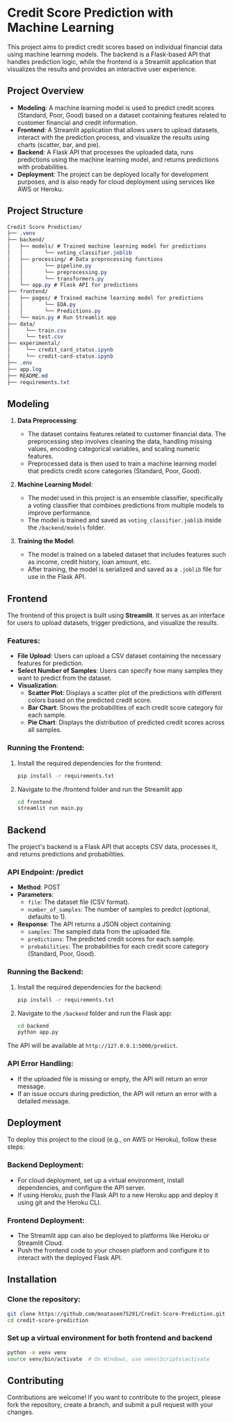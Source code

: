 # Credit Score Prediction with Machine Learning

This project aims to predict credit scores based on individual financial data using machine learning models. The backend is a Flask-based API that handles prediction logic, while the frontend is a Streamlit application that visualizes the results and provides an interactive user experience.

## Project Overview

- **Modeling**: A machine learning model is used to predict credit scores (Standard, Poor, Good) based on a dataset containing features related to customer financial and credit information.
- **Frontend**: A Streamlit application that allows users to upload datasets, interact with the prediction process, and visualize the results using charts (scatter, bar, and pie).
- **Backend**: A Flask API that processes the uploaded data, runs predictions using the machine learning model, and returns predictions with probabilities.
- **Deployment**: The project can be deployed locally for development purposes, and is also ready for cloud deployment using services like AWS or Heroku.

## Project Structure
``` CSS
Credit Score Prediction/
├── .venv
├── backend/
│   ├── models/ # Trained machine learning model for predictions
│   │       └── voting_classifier.joblib
│   ├── processing/ # Data preprocessing functions
│   │       └── pipeline.py
│   │       └── preprocessing.py
│   │       └── transformers.py
│   └── app.py # Flask API for predictions
├── frontend/
│   ├── pages/ # Trained machine learning model for predictions
│   │       └── EDA.py
│   │       └── Predictions.py
│   └── main.py # Run Streamlit app
├── data/
│     └── train.csv
│     └── test.csv
├── experimental/
│     └── credit_card_status.ipynb
│     └── credit-card-status.ipynb
├── .env
├── app.log
├── README.md
├── requirements.txt
```

## Modeling

1. **Data Preprocessing**:
    - The dataset contains features related to customer financial data. The preprocessing step involves cleaning the data, handling missing values, encoding categorical variables, and scaling numeric features.
    - Preprocessed data is then used to train a machine learning model that predicts credit score categories (Standard, Poor, Good).

2. **Machine Learning Model**:
    - The model used in this project is an ensemble classifier, specifically a voting classifier that combines predictions from multiple models to improve performance.
    - The model is trained and saved as `voting_classifier.joblib` inside the `/backend/models` folder.

3. **Training the Model**:
    - The model is trained on a labeled dataset that includes features such as income, credit history, loan amount, etc.
    - After training, the model is serialized and saved as a `.joblib` file for use in the Flask API.

## Frontend

The frontend of this project is built using **Streamlit**. It serves as an interface for users to upload datasets, trigger predictions, and visualize the results.

### Features:
- **File Upload**: Users can upload a CSV dataset containing the necessary features for prediction.
- **Select Number of Samples**: Users can specify how many samples they want to predict from the dataset.
- **Visualization**:
  - **Scatter Plot**: Displays a scatter plot of the predictions with different colors based on the predicted credit score.
  - **Bar Chart**: Shows the probabilities of each credit score category for each sample.
  - **Pie Chart**: Displays the distribution of predicted credit scores across all samples.

### Running the Frontend:
1. Install the required dependencies for the frontend:
   ```bash
   pip install -r requirements.txt
   ```
2. Navigate to the /frontend folder and run the Streamlit app
   ```bash
   cd frontend
   streamlit run main.py
   ```
## Backend

The project's backend is a Flask API that accepts CSV data, processes it, and returns predictions and probabilities.

### API Endpoint: /predict
- **Method**: POST
- **Parameters**:
  - `file`: The dataset file (CSV format).
  - `number_of_samples`: The number of samples to predict (optional, defaults to 1).
- **Response**: 
  The API returns a JSON object containing:
  - `samples`: The sampled data from the uploaded file.
  - `predictions`: The predicted credit scores for each sample.
  - `probabilities`: The probabilities for each credit score category (Standard, Poor, Good).

### Running the Backend:
1. Install the required dependencies for the backend:

    ```bash
    pip install -r requirements.txt
    ```

2. Navigate to the `/backend` folder and run the Flask app:

    ```bash
    cd backend
    python app.py
    ```

The API will be available at `http://127.0.0.1:5000/predict`.

### API Error Handling:
- If the uploaded file is missing or empty, the API will return an error message.
- If an issue occurs during prediction, the API will return an error with a detailed message.

## Deployment

To deploy this project to the cloud (e.g., on AWS or Heroku), follow these steps:

### Backend Deployment:
- For cloud deployment, set up a virtual environment, install dependencies, and configure the API server.
- If using Heroku, push the Flask API to a new Heroku app and deploy it using git and the Heroku CLI.

### Frontend Deployment:
- The Streamlit app can also be deployed to platforms like Heroku or Streamlit Cloud.
- Push the frontend code to your chosen platform and configure it to interact with the deployed Flask API.

## Installation

### Clone the repository:

```bash
git clone https://github.com/moatasem75291/Credit-Score-Prediction.git
cd credit-score-prediction
```

### Set up a virtual environment for both frontend and backend
``` bash
python -m venv venv
source venv/bin/activate  # On Windows, use venv\Scripts\activate
```

## Contributing
Contributions are welcome! If you want to contribute to the project, please fork the repository, create a branch, and submit a pull request with your changes.
